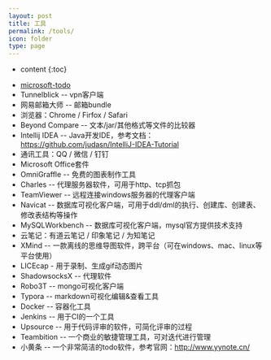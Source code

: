 ```yaml
---
layout: post
title: 工具
permalink: /tools/
icon: folder
type: page
---
```


* content
{:toc}

+ [microsoft-todo](https://to-do.microsoft.com)
+ Tunnelblick -- vpn客户端
+ 网易邮箱大师 -- 邮箱bundle
+ 浏览器：Chrome / Firfox / Safari
+ Beyond Compare -- 文本/jar/其他格式等文件的比较器
+ Intellij IDEA -- Java开发IDE，参考文档：https://github.com/judasn/IntelliJ-IDEA-Tutorial
+ 通讯工具：QQ / 微信 / 钉钉
+ Microsoft Office套件
+ OmniGraffle -- 免费的图表制作工具
+ Charles -- 代理服务器软件，可用于http、tcp抓包
+ TeamViewer -- 远程连接windows服务器的代理客户端
+ Navicat -- 数据库可视化客户端，可用于ddl/dml的执行、创建库、创建表、修改表结构等操作
+ MySQLWorkbench -- 数据库可视化客户端，mysql官方提供技术支持
+ 云笔记：有道云笔记 / 印象笔记 / 为知笔记
+ XMind -- 一款离线的思维导图软件，跨平台（可在windows、mac、linux等平台使用）
+ LICEcap - 用于录制、生成gif动态图片
+ ShadowsocksX -- 代理软件
+ Robo3T -- mongo可视化客户端
+ Typora -- markdown可视化编辑&查看工具
+ Docker -- 容器化工具
+ Jenkins -- 用于CI的一个工具
+ Upsource -- 用于代码评审的软件，可简化评审的过程
+ Teambition -- 一个商业的敏捷管理工具，可对迭代进行管理
+ 小黄条 -- 一个非常简洁的todo软件，参考官网：http://www.yynote.cn/
